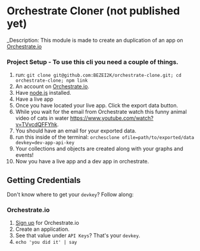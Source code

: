 # Orchestrate Cloner (not published yet)

_Description: This module is made to create an duplication of an app on [Orchestrate.io][]

### Project Setup - To use this cli you need a couple of things.

1. run:
        `git clone git@github.com:BEZEI2K/orchestrate-clone.git; cd orchestrate-clone; npm link`
2. An account on [Orchestrate.io][].
3. Have [node.js] installed.
4. Have a live app
5. Once you have located your live app. Click the export data button.
6. While you wait for the email from Orchestrate watch this funny animal video of cats in water https://www.youtube.com/watch?v=TVvcdQFFYhk.
7. You should have an email for your exported data.
8. run this inside of the terminal:
      `orchesclone ofile=path/to/exported/data devkey=dev-app-api-key`
9. Your collections and objects are created along with your graphs and events!
10. Now you have a live app and a dev app in orchestrate.


## Getting Credentials

Don't know where to get your `devkey`? Follow along:

### Orchestrate.io
1. [Sign up](https://dashboard.orchestrate.io/sessions/login) for Orchestrate.io
2. Create an application.
3. See that value under `API Keys`? That's your `devkey`.
4. `echo 'you did it' | say`

[Orchestrate.io]: http://orchestrate.io/
[node.js]: http://nodejs.org/
